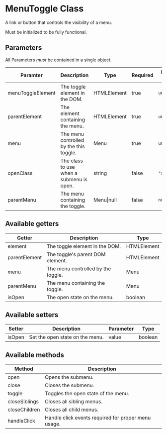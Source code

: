 # MenuToggle Class

A link or button that controls the visibility of a menu.

Must be initialized to be fully functional.

## Parameters

All Parameters _must_ be contained in a single object.

| Paramter | Description | Type | Required | Default Value |
| --- | --- | --- | --- | --- |
| menuToggleElement | The toggle element in the DOM. | HTMLElement | true | `undefined` |
| parentElement | The element containing the menu. | HTMLElement | true | `undefined` |
| menu | The menu controlled by the this toggle. | Menu | true | `undefined` |
| openClass | The class to use when a submenu is open. | string | false | `"show"` |
| parentMenu | The menu containing the toggle. | Menu\|null | false | `null` |

## Available getters

| Getter |  Description | Type |
| --- | --- | --- |
| element | The toggle element in the DOM. | HTMLElement |
| parentElement | The toggle's parent DOM element. | HTMLElement |
| menu | The menu controlled by the toggle. | Menu |
| parentMenu | The menu containing the toggle. | Menu |
| isOpen | The open state on the menu. | boolean |

## Available setters

| Setter | Description | Parameter | Type |
| --- | --- | --- | --- |
| isOpen | Set the open state on the menu. | value | boolean |

## Available methods

| Method | Description |
| --- | --- |
| open | Opens the submenu. |
| close | Closes the submenu. |
| toggle | Toggles the open state of the menu. |
| closeSiblings | Closes all sibling menus. |
| closeChildren | Closes all child menus. |
| handleClick | Handle click events required for proper menu usage. |
